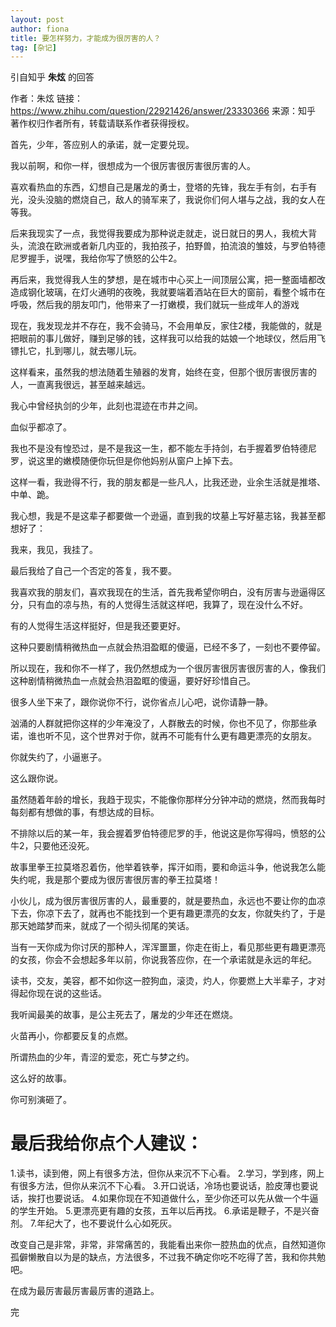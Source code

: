 ```yaml
---
layout: post
author: fiona
title: 要怎样努力，才能成为很厉害的人？
tag: [杂记]
---
```

引自知乎 **朱炫** 的回答

作者：朱炫
链接：https://www.zhihu.com/question/22921426/answer/23330366
来源：知乎
著作权归作者所有，转载请联系作者获得授权。

首先，少年，答应别人的承诺，就一定要兑现。



我以前啊，和你一样，很想成为一个很厉害很厉害很厉害的人。

喜欢看热血的东西，幻想自己是屠龙的勇士，登塔的先锋，我左手有剑，右手有光，没头没脑的燃烧自己，敌人的骑军来了，我说你们何人堪与之战，我的女人在等我。

后来我现实了一点，我觉得我要成为那种说走就走，说日就日的男人，我梳大背头，流浪在欧洲或者新几内亚的，我拍孩子，拍野兽，拍流浪的雏妓，与罗伯特德尼罗握手，说嘿，我给你写了愤怒的公牛2。

再后来，我觉得我人生的梦想，是在城市中心买上一间顶层公寓，把一整面墙都改造成钢化玻璃，在灯火通明的夜晚，我就要端着酒站在巨大的窗前，看整个城市在呼吸，然后我的朋友叩门，他带来了一打嫩模，我们就玩一些成年人的游戏

现在，我发现龙并不存在，我不会骑马，不会用单反，家住2楼，我能做的，就是把眼前的事儿做好，赚到足够的钱，这样我可以给我的姑娘一个地球仪，然后用飞镖扎它，扎到哪儿，就去哪儿玩。

这样看来，虽然我的想法随着生殖器的发育，始终在变，但那个很厉害很厉害的人，一直离我很远，甚至越来越远。

我心中曾经执剑的少年，此刻也混迹在市井之间。

血似乎都凉了。

我也不是没有惶恐过，是不是我这一生，都不能左手持剑，右手握着罗伯特德尼罗，说这里的嫩模随便你玩但是你他妈别从窗户上掉下去。

这样一看，我逊得不行，我的朋友都是一些凡人，比我还逊，业余生活就是推塔、中单、跪。

我心想，我是不是这辈子都要做一个逊逼，直到我的坟墓上写好墓志铭，我甚至都想好了：

我来，我见，我挂了。

最后我给了自己一个否定的答复，我不要。

我喜欢我的朋友们，喜欢我现在的生活，首先我希望你明白，没有厉害与逊逼得区分，只有血的凉与热，有的人觉得生活就这样吧，我算了，现在没什么不好。

有的人觉得生活这样挺好，但是我还要更好。

这种只要剧情稍微热血一点就会热泪盈眶的傻逼，已经不多了，一刻也不要停留。

所以现在，我和你不一样了，我仍然想成为一个很厉害很厉害很厉害的人，像我们这种剧情稍微热血一点就会热泪盈眶的傻逼，要好好珍惜自己。

很多人坐下来了，跟你说你不行，说你省点儿心吧，说你请静一静。

汹涌的人群就把你这样的少年淹没了，人群散去的时候，你也不见了，你那些承诺，谁也听不见，这个世界对于你，就再不可能有什么更有趣更漂亮的女朋友。

你就失约了，小逼崽子。

这么跟你说。

虽然随着年龄的增长，我趋于现实，不能像你那样分分钟冲动的燃烧，然而我每时每刻都有想做的事，有想达成的目标。

不排除以后的某一年，我会握着罗伯特德尼罗的手，他说这是你写得吗，愤怒的公牛2，只要他还没死。

故事里拳王拉莫塔忍着伤，他举着铁拳，挥汗如雨，要和命运斗争，他说我怎么能失约呢，我是那个要成为很厉害很厉害的拳王拉莫塔！

小伙儿，成为很厉害很厉害的人，最重要的，就是要热血，永远也不要让你的血凉下去，你凉下去了，就再也不能找到一个更有趣更漂亮的女友，你就失约了，于是那天她踏梦而来，就成了一个彻头彻尾的笑话。

当有一天你成为你讨厌的那种人，浑浑噩噩，你走在街上，看见那些更有趣更漂亮的女孩，你会不会想起多年以前，你说我答应你，在一个承诺就是永远的年纪。

读书，交友，美容，都不如你这一腔狗血，滚烫，灼人，你要燃上大半辈子，才对得起你现在说的这些话。

我听闻最美的故事，是公主死去了，屠龙的少年还在燃烧。

火苗再小，你都要反复的点燃。

所谓热血的少年，青涩的爱恋，死亡与梦之约。

这么好的故事。

你可别演砸了。





# 最后我给你点个人建议：

1.读书，读到倦，网上有很多方法，但你从来沉不下心看。
2.学习，学到疼，网上有很多方法，但你从来沉不下心看。
3.开口说话，冷场也要说话，脸皮薄也要说话，挨打也要说话。
4.如果你现在不知道做什么，至少你还可以先从做一个牛逼的学生开始。
5.更漂亮更有趣的女孩，五年以后再找。
6.承诺是鞭子，不是兴奋剂。
7.年纪大了，也不要说什么心如死灰。

改变自己是非常，非常，非常痛苦的，我能看出来你一腔热血的优点，自然知道你孤僻懒散自以为是的缺点，方法很多，不过我不确定你吃不吃得了苦，我和你共勉吧。

在成为最厉害最厉害最厉害的道路上。


完